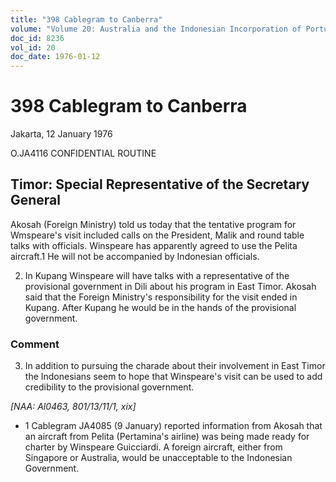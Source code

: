 ```yaml
---
title: "398 Cablegram to Canberra"
volume: "Volume 20: Australia and the Indonesian Incorporation of Portuguese Timor, 1974-1976"
doc_id: 8236
vol_id: 20
doc_date: 1976-01-12
---
```


# 398 Cablegram to Canberra

Jakarta, 12 January 1976

O.JA4116 CONFIDENTIAL ROUTINE

## Timor: Special Representative of the Secretary General

Akosah (Foreign Ministry) told us today that the tentative program for Wmspeare's visit included calls on the President, Malik and round table talks with officials. Winspeare has apparently agreed to use the Pelita aircraft.1 He will not be accompanied by Indonesian officials.

  2. In Kupang Winspeare will have talks with a representative of the provisional government in Dili about his program in East Timor. Akosah said that the Foreign Ministry's responsibility for the visit ended in Kupang. After Kupang he would be in the hands of the provisional government.



### Comment

  3. In addition to pursuing the charade about their involvement in East Timor the Indonesians seem to hope that Winspeare's visit can be used to add credibility to the provisional government.



_[NAA: Al0463, 801/13/11/1, xix]_

  * 1 Cablegram JA4085 (9 January) reported information from Akosah that an aircraft from Pelita (Pertamina's airline) was being made ready for charter by Winspeare Guicciardi. A foreign aircraft, either from Singapore or Australia, would be unacceptable to the Indonesian Government.


